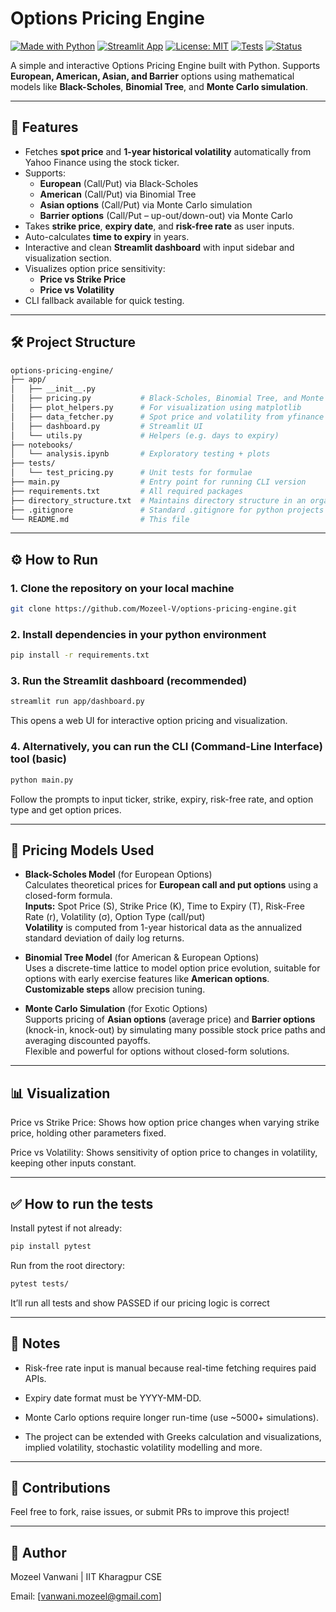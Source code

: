 # Options Pricing Engine

[![Made with Python](https://img.shields.io/badge/Made%20with-Python-3670A0?logo=python&logoColor=white)](https://www.python.org/)
[![Streamlit App](https://img.shields.io/badge/Frontend-Streamlit-FF4B4B?logo=streamlit&logoColor=white)](https://streamlit.io/)
[![License: MIT](https://img.shields.io/badge/License-MIT-yellow.svg)](https://opensource.org/licenses/MIT)
[![Tests](https://img.shields.io/badge/Tested%20with-Pytest-6DB33F?logo=pytest&logoColor=white)](https://docs.pytest.org/)
[![Status](https://img.shields.io/badge/Build-Active-blue)]()

A simple and interactive Options Pricing Engine built with Python. 
Supports **European, American, Asian, and Barrier** options using mathematical models like **Black-Scholes**, **Binomial Tree**, and **Monte Carlo simulation**.

---

## 🚀 Features

- Fetches **spot price** and **1-year historical volatility** automatically from Yahoo Finance using the stock ticker.
- Supports:
  - **European** (Call/Put) via Black-Scholes
  - **American** (Call/Put) via Binomial Tree
  - **Asian options** (Call/Put) via Monte Carlo simulation
  - **Barrier options** (Call/Put – up-out/down-out) via Monte Carlo
- Takes **strike price**, **expiry date**, and **risk-free rate** as user inputs.
- Auto-calculates **time to expiry** in years.
- Interactive and clean **Streamlit dashboard** with input sidebar and visualization section.
- Visualizes option price sensitivity:
    - **Price vs Strike Price**
    - **Price vs Volatility**
- CLI fallback available for quick testing.

---

## 🛠️ Project Structure

```bash
options-pricing-engine/
├── app/
│   ├── __init__.py
│   ├── pricing.py           # Black-Scholes, Binomial Tree, and Monte Carlo Simulation logic
│   ├── plot_helpers.py      # For visualization using matplotlib
│   ├── data_fetcher.py      # Spot price and volatility from yfinance
│   ├── dashboard.py         # Streamlit UI
│   └── utils.py             # Helpers (e.g. days to expiry)
├── notebooks/
│   └── analysis.ipynb       # Exploratory testing + plots
├── tests/
│   └── test_pricing.py      # Unit tests for formulae
├── main.py                  # Entry point for running CLI version
├── requirements.txt         # All required packages
├── directory_structure.txt  # Maintains directory structure in an organized way
├── .gitignore               # Standard .gitignore for python projects
└── README.md                # This file
```

---

## ⚙️ How to Run

### 1. Clone the repository on your local machine
```bash
git clone https://github.com/Mozeel-V/options-pricing-engine.git
```

### 2. Install dependencies in your python environment
```bash
pip install -r requirements.txt
```

### 3. Run the Streamlit dashboard (recommended)
```bash
streamlit run app/dashboard.py
```
This opens a web UI for interactive option pricing and visualization.

### 4. Alternatively, you can run the CLI (Command-Line Interface) tool (basic)
```bash
python main.py
```
Follow the prompts to input ticker, strike, expiry, risk-free rate, and option type and get option prices.

---

## 🧮 Pricing Models Used

- **Black-Scholes Model** (for European Options)  
  Calculates theoretical prices for **European call and put options** using a closed-form formula.  
  **Inputs:** Spot Price (S), Strike Price (K), Time to Expiry (T), Risk-Free Rate (r), Volatility (σ), Option Type (call/put)  
  **Volatility** is computed from 1-year historical data as the annualized standard deviation of daily log returns.

- **Binomial Tree Model** (for American & European Options)  
  Uses a discrete-time lattice to model option price evolution, suitable for options with early exercise features like **American options**.  
  **Customizable steps** allow precision tuning.

- **Monte Carlo Simulation** (for Exotic Options)  
  Supports pricing of **Asian options** (average price) and **Barrier options** (knock-in, knock-out) by simulating many possible stock price paths and averaging discounted payoffs.  
  Flexible and powerful for options without closed-form solutions.


---

## 📊 Visualization

Price vs Strike Price: Shows how option price changes when varying strike price, holding other parameters fixed.

Price vs Volatility: Shows sensitivity of option price to changes in volatility, keeping other inputs constant.

---

## ✅ How to run the tests

Install pytest if not already:
```bash
pip install pytest
```
Run from the root directory:
```bash
pytest tests/
```
It’ll run all tests and show PASSED if our pricing logic is correct

---

## 🔗 Notes

- Risk-free rate input is manual because real-time fetching requires paid APIs.

- Expiry date format must be YYYY-MM-DD.

- Monte Carlo options require longer run-time (use ~5000+ simulations).

- The project can be extended with Greeks calculation and visualizations, implied volatility, stochastic volatility modelling and more.

---

## 🤝 Contributions

Feel free to fork, raise issues, or submit PRs to improve this project!

---

## 📝 Author
Mozeel Vanwani | IIT Kharagpur CSE

Email: [vanwani.mozeel@gmail.com]
